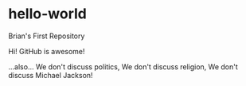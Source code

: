 # hello-world
Brian's First Repository

Hi!  GitHub is awesome!

...also...
We don't discuss politics, 
We don't discuss religion, 
We don't discuss Michael Jackson!
